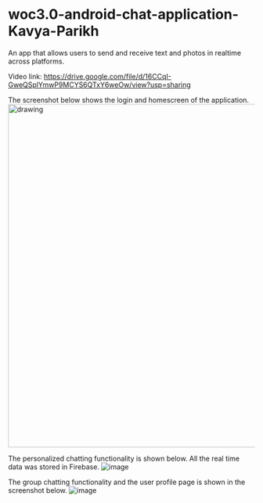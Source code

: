 # woc3.0-android-chat-application-Kavya-Parikh


An app that allows users to send and receive text and photos in realtime across platforms.

Video link: https://drive.google.com/file/d/16CCqI-GweQSplYmwP9MCYS6QTxY6weOw/view?usp=sharing

The screenshot below shows the login and homescreen of the application.
<img src="https://user-images.githubusercontent.com/61109166/210130380-5f0249bd-c81c-48a1-ac09-57f35cf74181.png" alt="drawing" width="700" height="700"/>


The personalized chatting functionality is shown below. All the real time data was stored in Firebase.
![image](https://user-images.githubusercontent.com/61109166/210130294-c285e888-9b7f-4b8b-a683-668591d882db.png)


The group chatting functionality and the user profile page is shown in the screenshot below.
![image](https://user-images.githubusercontent.com/61109166/210130395-492da42d-e4e0-43a8-a20b-f617584cf62f.png)

